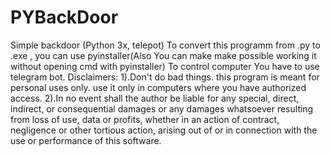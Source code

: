 # PYBackDoor
Simple backdoor (Python 3x, telepot)
To convert this programm from .py to .exe , you can use pyinstaller(Also You can make make possible working it without opening cmd with pyinstaller)
To control computer You have to use telegram bot.
Disclaimers: 1).Don't do bad things. this program is meant for personal uses only. use it only in computers where you have authorized access. 2).In no event shall the author be liable for any special, direct, indirect, or consequential damages or any damages whatsoever resulting from loss of use, data or profits, whether in an action of contract, negligence or other tortious action, arising out of or in connection with the use or performance of this software.
